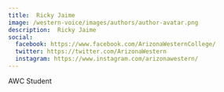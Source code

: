 ```yaml
---
title:  Ricky Jaime
image: /western-voice/images/authors/author-avatar.png
description:  Ricky Jaime
social:
  facebook: https://www.facebook.com/ArizonaWesternCollege/
  twitter: https://twitter.com/ArizonaWestern
  instagram: https://www.instagram.com/arizonawestern/
---
```


AWC Student